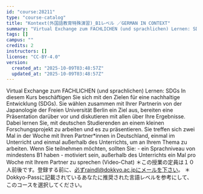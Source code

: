 ```yaml
---
id: "course:28211"
type: "course-catalog"
title: "Kontext(外国語教育特殊演習)_B1レベル ／GERMAN IN CONTEXT"
summary: "Virtual Exchange zum FACHLICHEN (und sprachlichen) Lernen: SDGs In diesem Kurs beschäftigen Sie sich mit den Zielen für …"
tags: []
campus: ""
credits: 2
instructors: []
license: "CC-BY-4.0"
version:
  created_at: "2025-10-09T03:48:57Z"
  updated_at: "2025-10-09T03:48:57Z"
---
```

Virtual Exchange zum FACHLICHEN (und sprachlichen) Lernen: SDGs In diesem Kurs beschäftigen Sie sich mit den Zielen für eine nachhaltige Entwicklung (SDGs). Sie wählen zusammen mit Ihrer Partnerin von der Japanologie der Freien Universität Berlin ein Ziel aus, bereiten eine Präsentation darüber vor und diskutieren mit allen über Ihre Ergebnisse. Dabei lernen Sie, mit deutschen Studierenden an einem kleinen Forschungsprojekt zu arbeiten und es zu präsentieren. Sie treffen sich zwei Mal in der Woche mit Ihren Partner*innen in Deutschland, einmal im Unterricht und einmal außerhalb des Unterrichts, um an Ihrem Thema zu arbeiten. Wenn Sie teilnehmen möchten, sollten Sie: - ein Sprachniveau von mindestens B1 haben - motiviert sein, außerhalb des Unterrichts ein Mal pro Woche mit Ihrem Partner zu sprechen (Video-Chat) ＊この授業の定員は１０人前後です。登録する前に、必ずraindl@dokkyo.ac.jpにメールを下さい。 ＊Dokkyo-Passに記載されているあなたに推奨された言語レベルを参考にして、このコースを選択してください。
